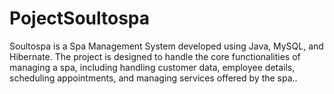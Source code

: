 # PojectSoultospa
Soultospa is a Spa Management System developed using Java, MySQL, and Hibernate. The project is designed to handle the core functionalities of managing a spa, including handling customer data, employee details, scheduling appointments, and managing services offered by the spa..
